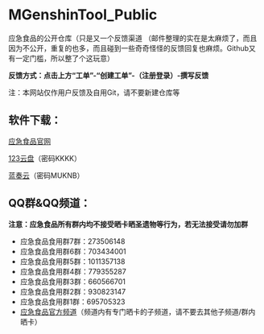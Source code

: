 # MGenshinTool_Public

应急食品的公开仓库（只是又一个反馈渠道
（邮件整理的实在是太麻烦了，而且因为不公开，重复的也多，而且碰到一些奇奇怪怪的反馈回复也麻烦。Github又有一定门槛，所以整了个这玩意）

**反馈方式：点击上方“工单”-“创建工单”-（注册登录）-撰写反馈**

注：本网站仅作用户反馈及自用Git，请不要新建仓库等

## 软件下载：

[应急食品官网](https://gtool.mukapp.top/)

[123云盘](https://www.123pan.com/s/jIyrVv-I83pH)（密码KKKK）

[蓝奏云](https://wws.lanzouj.com/b010bstsd)（密码MUKNB）

## QQ群&QQ频道：

**注意：应急食品所有群内均不接受晒卡晒圣遗物等行为，若无法接受请勿加群**

* 应急食品食用群7群：273506148
* 应急食品食用群6群：703434001
* 应急食品食用群5群：1011357138
* 应急食品食用群4群：779355287
* 应急食品食用群3群：660566701
* 应急食品食用群2群：930823147
* 应急食品食用群1群：695705323
* [应急食品官方频道](https://qun.qq.com/qqweb/qunpro/share?_wv=3&_wwv=128&inviteCode=X9EV6&from=246610&biz=ka)（频道内有专门晒卡的子频道，请不要去其他子频道/群内晒卡）
